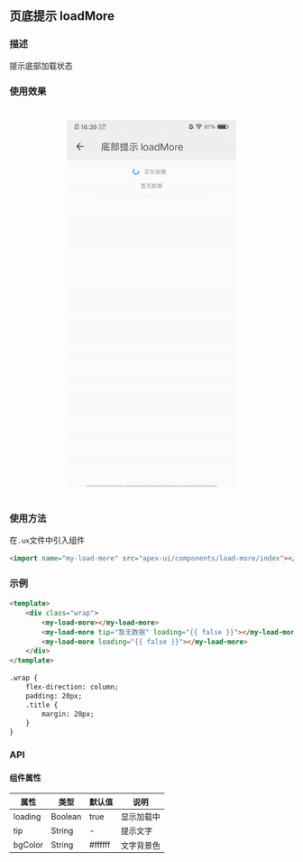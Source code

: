 ## 页底提示 loadMore

### 描述

提示底部加载状态

### 使用效果

<div style="text-align: center;margin: 40px;"><img src="../assets/loading.gif" alt="iot-load-more" style="width:300px" /></div>

### 使用方法

在`.ux`文件中引入组件

```html
<import name="my-load-more" src="apex-ui/components/load-more/index"></import>
```

### 示例

```html
<template>
    <div class="wrap">
        <my-load-more></my-load-more>
        <my-load-more tip="暂无数据" loading="{{ false }}"></my-load-more>
        <my-load-more loading="{{ false }}"></my-load-more>
    </div>
</template>
```

```less
.wrap {
    flex-direction: column;
    padding: 20px;
    .title {
        margin: 20px;
    }
}
```

### API

#### 组件属性

| 属性    | 类型    | 默认值 | 说明       |
| ------- | ------- | ------ | ---------- |
| loading | Boolean | true   | 显示加载中 |
| tip     | String  | -      | 提示文字   |
| bgColor | String  | #ffffff| 文字背景色 |
